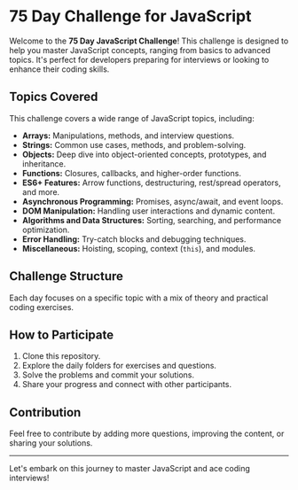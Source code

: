 # 75 Day Challenge for JavaScript

Welcome to the **75 Day JavaScript Challenge**! This challenge is designed to help you master JavaScript concepts, ranging from basics to advanced topics. It's perfect for developers preparing for interviews or looking to enhance their coding skills.

## Topics Covered
This challenge covers a wide range of JavaScript topics, including:

- **Arrays:** Manipulations, methods, and interview questions.
- **Strings:** Common use cases, methods, and problem-solving.
- **Objects:** Deep dive into object-oriented concepts, prototypes, and inheritance.
- **Functions:** Closures, callbacks, and higher-order functions.
- **ES6+ Features:** Arrow functions, destructuring, rest/spread operators, and more.
- **Asynchronous Programming:** Promises, async/await, and event loops.
- **DOM Manipulation:** Handling user interactions and dynamic content.
- **Algorithms and Data Structures:** Sorting, searching, and performance optimization.
- **Error Handling:** Try-catch blocks and debugging techniques.
- **Miscellaneous:** Hoisting, scoping, context (`this`), and modules.

## Challenge Structure
Each day focuses on a specific topic with a mix of theory and practical coding exercises.

## How to Participate
1. Clone this repository.
2. Explore the daily folders for exercises and questions.
3. Solve the problems and commit your solutions.
4. Share your progress and connect with other participants.

## Contribution
Feel free to contribute by adding more questions, improving the content, or sharing your solutions.

---

Let's embark on this journey to master JavaScript and ace coding interviews!
